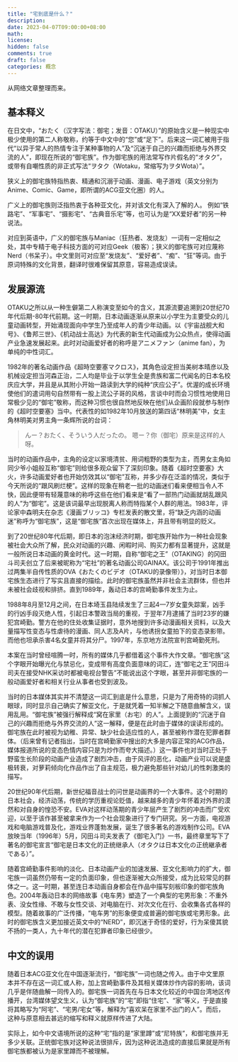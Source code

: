 ```yaml
---
title: "宅到底是什么？"
description: 
date: 2023-04-07T09:00:00+08:00
math: 
license: 
hidden: false
comments: true
draft: false
categories: 概念
---
```


从网络文章整理而来。

## 基本释义

在日文中，“おたく（汉字写法：御宅；发音：OTAKU）”的原始含义是一种现实中极少使用的第二人称敬称，约等于中文中的“您”或“足下”。后来这一词汇被用于指代“以异于常人的热情专注于某种事物的人”及“沉迷于自己的兴趣而拒绝与外界交流的人”，即现在所说的“御宅族”。作为御宅族的用法常写作片假名的“オタク”，或带有自嘲性质的非正式写法“ヲタク（Wotaku，常缩写为ヲタWota）”。

狭义上的御宅族特指热衷、精通和沉溺于动画、漫画、电子游戏（英文分别为Anime、Comic、Game，即所谓的ACG亚文化圈）的人。

广义上的御宅族则泛指热衷于各种亚文化，并对该文化有深入了解的人。 例如“铁路宅”、“军事宅”、“摄影宅”、“古典音乐宅”等，也可认为是“XX爱好者”的另一种说法。

对应到英语中，广义的御宅族与Maniac（狂热者、发烧友）一词有一定相似之处，其中专精于电子科技方面的可对应Geek（极客）；狭义的御宅族可对应蔑称Nerd（书呆子）。中文里则可对应至“发烧友”、“爱好者”、“痴”、“狂”等词。由于原词特殊的文化背景，翻译时很难保留其原意，容易造成误读。

## 发展源流

OTAKU之所以从一种生僻第二人称演变至如今的含义，其源流要追溯到20世纪70年代后期-80年代前期。这一时期，日本动画逐渐从原来以小学生为主要受众的儿童动画转型，开始涌现面向中学生乃至成年人的青少年动画。以《宇宙战舰大和号》、《鲁邦三世》、《机动战士高达》为代表的新生代动画成为公众热点，使得动画产业急速发展起来。此时对动画爱好者的称呼是アニメファン（anime fan），为单纯的中性词汇。

1982年的著名动画作品《超時空要塞マクロス》，其角色设定担当美树本晴彦以及机械设定担当河森正治，二人均是毕业于以学生全是贵族和富二代闻名的日本名校庆应大学，并且是从其附小开始一路读到大学的纯种“庆应公子”。优渥的成长环境使他们的遣词用句自然带有一股上流公子哥的风格，言谈中时而会习惯性地使用日常极少见的“御宅”敬称，而这种习惯也很自然地反映在他们从企画阶段就参与制作的《超时空要塞》当中。代表性的如1982年10月放送的第四话“林明美”中，女主角林明美对男主角一条辉所说的台词：

> んー？おたく、そういう人だったの。
嗯ー？你（御宅）原来是这样的人呀。
> 

当时的动画作品中，主角的设定以家境清贫、用词粗野的类型为主，而男女主角如同少爷小姐般互称“御宅”则给很多观众留下了深刻印象。随着《超时空要塞》大火，许多动画爱好者也开始仿效其以“御宅”互称，并多少存在泛滥的情况，类似于今天所说的“跟风刷烂梗”。这样的现象在稍老一批的动画迷们看来便相当令人不快，因此便带有轻蔑意味的称呼这些在他们看来是“看了一部热门动画就胡乱跟风的人”为“御宅”。这是该词最早出现脱离人称而特指某个人群的用法。1983年，评论家中森明夫在杂志《漫画ブリッコ》专栏发表的散文里，将“缺乏内涵的动画迷”称呼为“御宅族”，这是“御宅族”首次出现在媒体上，并且带有明显的贬义。

到了20世纪80年代后期，即日本的泡沫经济时期，御宅族开始作为一种社会现象被社会大众所了解，民众对动画的兴趣、闲暇时间、购买力都有显著提升，这就是一般所说日本动画的黄金时代。这一时期，自称“御宅之王”（OTAKING）的冈田斗司夫创立了后来被昵称为“宅社”的著名动画公司GAINAX。该公司于1991年推出过两集半自传性质的OVA《おたくのビデオ（OTAKU的录像带）》，对当时日本御宅族生态进行了写实且直接的描绘。此时的御宅族虽然并非社会主流群体，但也并未被社会歧视和排挤。直到1989年，轰动日本的宫崎勤事件发生为止。

1988年8月至12月之间，在日本埼玉县陆续发生了三起4—7岁女童失踪案，凶手的行凶手段灭绝人性，引起日本警政当局的重视，于翌年7月逮捕了当时23岁的嫌犯宫崎勤。警方在他的住处收集证据时，意外地搜到许多动漫画相关资料，以及大量描写性变态与性虐待的漫画、同人志及A片，与他诱拐女童拍下的变态录影带。而他也坦承杀害4名女童并将其分尸。1997年，东京地方法院宣判宫崎勤死刑。

本案在当时曾经喧腾一时，所有的媒体几乎都借着这个事件大作文章。“御宅族”这个字眼开始曝光化与禁忌化，变成带有高度负面意味的词汇，连“御宅之王”冈田斗司夫在接受NHK采访时都被电视台警告”不能说出这个字眼，甚至并非御宅族的一般动画爱好者和相关行业从事者也受到波及。

当时的日本媒体其实并不清楚这一词汇到底是什么意思，只是为了用奇特的词抓人眼球，同时显示自己确实了解亚文化，于是就凭着一知半解之下随意曲解含义，误用乱用。“御宅族”被强行解释成“窝在家里（お宅）的人”。上面提到的“沉迷于自己的兴趣而拒绝与外界交流的人”这一解释，便是在此时由于媒体的误读形成的。御宅族在此时被视为幼稚、异常、缺少社会适应性的人，甚至被称作潜在犯罪者群体。（后来曾有记者指出，当时在宫崎勤家中搜出的大多是内容正常的ACG作品，媒体报道所说的变态色情内容只是为炒作而夸大描述。）这一事件也对当时正处于野蛮生长阶段的动画产业造成了剧烈冲击，由于风评的恶化，动画产业可以说是盛极转衰，对萝莉倾向化作品作出了自主规范，极力避免那些针对幼儿的性刺激类的描写。

20世纪90年代后期，新世纪福音战士的问世是动画界的一个大事件。这个时期的日本社会，经济动荡，传统的学历重视论贬值，越来越多的青少年怀着对外界的漠然和对自身的惶恐不安。EVA对这样动荡期的青少年层产生了剧烈的冲击而广受欢迎，以至于该作甚至被拿来作为一个社会现象进行了专门研究。另一方面，电视游戏和电脑游戏普及化，游戏业界蓬勃发展，诞生了很多著名的游戏制作公司。EVA放映当年（1996年）5月，冈田斗司夫发表了《御宅入门》一书，最终章里写下了著名的御宅宣言“御宅是日本文化的正统继承人（オタクは日本文化の正统継承者である）”。

随着宫崎勤事件影响的淡化、日本动画产业的加速发展、亚文化影响力的扩大，御宅族一词虽然仍带有一定的负面印象，但也逐渐被大众所接受，成为比较常见的群体之一。这一时期，甚至连日本动画自身都会在作品中描写刻板印象的御宅族角色。2004年轰动日本的网络故事《电车男》塑造了一个典型的宅男形象：不重外表、没女性缘、不敢与女性交谈、对电脑在行、对次文化在行、会收集各式各样的模型。随着故事的广泛传播，“电车男”的形象便变成普遍的御宅族或宅男形象。此时的御宅族含义更加接近英文中的“NERD”，即沉迷于奇怪的爱好，行为呆傻其貌不扬的一类人，九十年代的潜在犯罪者印象已经很少。

## 中文的误用

随着日本ACG亚文化在中国逐渐流行，“御宅族”一词也随之传入。由于中文里原本并不存在这一词汇或人称，加上宫崎勤事件及其相关媒体炒作内容的影响，该词几乎是伴随曲解一同传入的。御宅族一词首先在与日本文化较近的中国台湾地区传播开，台湾媒体望文生义，认为“御宅族”的“宅”即指“住宅”、“家”等义，于是直接将其略写为“阿宅”、“宅男/宅女”等，解释为“喜欢呆在家里不出门的人”。而后，这种与原意相去甚远的缩写和释义就原样传进了大陆。

实际上，如今中文语境所说的这种“宅”指的是“家里蹲”或“尼特族”，和御宅族并无多少关联。正统御宅族对这种说法很排斥，因为这种说法造成的直接后果就是所有御宅族都被认为是家里蹲而不被理解。